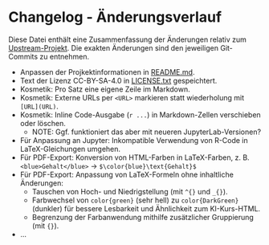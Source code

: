# Changelog - Änderungsverlauf

Diese Datei enthält eine Zusammenfassung der Änderungen relativ zum [Upstream-Projekt](https://github.com/luebby/WWWEKI).
Die exakten Änderungen sind den jeweiligen Git-Commits zu entnehmen.

- Anpassen der Projkektinformationen in [README.md](README.md).
- Text der Lizenz CC-BY-SA-4.0 in [LICENSE.txt](LICENSE.txt) gespeichtert.
- Kosmetik: Pro Satz eine eigene Zeile im Markdown.
- Kosmetik: Externe URLs per `<URL>` markieren statt wiederholung mit `[URL](URL)`.
- Kosmetik: Inline Code-Ausgabe (`r ...`) in Markdown-Zellen verschieben oder löschen.
    - NOTE: Ggf. funktioniert das aber mit neueren JupyterLab-Versionen?
- Für Anpassung an Jupyter: Inkompatible Verwendung von R-Code in LaTeX-Gleichungen umgehen.
- Für PDF-Export: Konversion von HTML-Farben in LaTeX-Farben, z. B. `<blue>Gehalt</blue>` -> `$\color{blue}\text{Gehalt}$`
- Für PDF-Export: Anpassung von LaTeX-Formeln ohne inhaltliche Änderungen:
    - Tauschen von Hoch- und Niedrigstellung (mit `^{}` und `_{}`).
    - Farbwechsel von `color{green}` (sehr hell) zu `color{DarkGreen}` (dunkler) für bessere Lesbarkeit und Ähnlichkeit zum KI-Kurs-HTML.
    - Begrenzung der Farbanwendung mithilfe zusätzlicher Gruppierung (mit `{}`).
- ...

